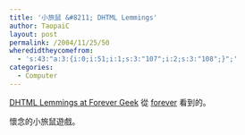 ```yaml
---
title: '小旅鼠 &#8211; DHTML Lemmings'
author: TaopaiC
layout: post
permalink: /2004/11/25/50
wheredidtheycomefrom:
  - 's:43:"a:3:{i:0;i:51;i:1;s:3:"107";i:2;s:3:"108";}";'
categories:
  - Computer
---
```

[DHTML Lemmings at Forever Geek][1] 從 [forever][2] 看到的。

懷念的小旅鼠遊戲。

 [1]: http://forevergeek.com/games/dhtml_lemmings.php
 [2]: http://forevergeek.com/